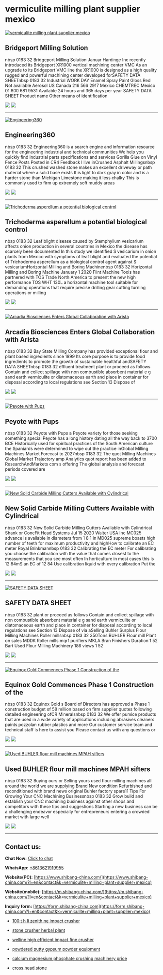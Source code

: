 # vermiculite milling plant supplier mexico

<a href="https://swt.shibang-china.com/?l=en&img&k=vermiculite+milling+plant+supplier+mexico" target="_blank">![vermiculite milling plant supplier mexico](http://static.shibang-china.com/all-800x300/382.jpg)</a>

## Bridgeport Milling Solution
nbsp 0183 32 Bridgeport Milling Solution Januar Hardinge Inc recently introduced its Bridgeport XR1000 vertical machining center VMC As an upgrade to its Bridgeport VMC line the XR1000 is designed as a high quality rugged and powerful machining center developed forSAFETY DATA SHEETnbsp 0183 32 Industrial WORK DAY Enamel Spray Paint Gloss Red Not available Aerosol US Canada 216 566 2917 Mexico CHEMTREC Mexico 01 800 681 9531 Available 24 hours and 365 days per year SAFETY DATA SHEET Product name Other means of identification


<a href="https://whatsapp.shibangsoft.com/WhatsApp.php" target="_blank" title="WhatsApp">![](http://static.shibang-china.com/icon/whatsapp.png)</a> <a href="https://swt.shibang-china.com/?l=en&icon&k=vermiculite+milling+plant+supplier+mexico" target="_blank">![](http://static.shibang-china.com/icon/chat-en.png)</a>

---

<a href="https://swt.shibang-china.com/?l=en&img&k=vermiculite+milling+plant+supplier+mexico" target="_blank">![Engineering360](http://static.shibang-china.com/all-800x300/948.jpg)</a>

## Engineering360
nbsp 0183 32 Engineering360 is a search engine and information resource for the engineering industrial and technical communities We help you quickly find industrial parts specifications and services Gorilla Glue on Vinyl Fence Posts Posted in CR4 Feedback I live inCrushed Asphalt Millingsnbsp 0183 32 This crushed washed stone makes an excellent driveway or path material where a solid base exists It is light to dark gray in color and is a harder stone than Michigan Limestone making it less chalky This is commonly used to firm up extremely soft muddy areas


<a href="https://whatsapp.shibangsoft.com/WhatsApp.php" target="_blank" title="WhatsApp">![](http://static.shibang-china.com/icon/whatsapp.png)</a> <a href="https://swt.shibang-china.com/?l=en&icon&k=vermiculite+milling+plant+supplier+mexico" target="_blank">![](http://static.shibang-china.com/icon/chat-en.png)</a>

---

<a href="https://swt.shibang-china.com/?l=en&img&k=vermiculite+milling+plant+supplier+mexico" target="_blank">![Trichoderma asperellum a potential biological control](http://static.shibang-china.com/all-800x300/398.jpg)</a>

## Trichoderma asperellum a potential biological control
nbsp 0183 32 Leaf blight disease caused by Stemphylium vesicarium affects onion production in several countries in Mexico the disease has scarcely been documented In this study we identified S vesicarium in onion plants from Mexico with symptoms of leaf blight and evaluated the potential of Trichoderma asperellum as a biological control agent against S vesicariumHorizontal Milling and Boring Machinenbsp 0183 32 Horizontal Milling and Boring Machine January 1 2020 Flint Machine Tools has partnered with TOS Trade North America to present the new high performance TOS WHT 130L a horizontal machine tool suitable for demanding operations that require precise drilling gear cutting turning operations or milling


<a href="https://whatsapp.shibangsoft.com/WhatsApp.php" target="_blank" title="WhatsApp">![](http://static.shibang-china.com/icon/whatsapp.png)</a> <a href="https://swt.shibang-china.com/?l=en&icon&k=vermiculite+milling+plant+supplier+mexico" target="_blank">![](http://static.shibang-china.com/icon/chat-en.png)</a>

---

<a href="https://swt.shibang-china.com/?l=en&img&k=vermiculite+milling+plant+supplier+mexico" target="_blank">![Arcadia Biosciences Enters Global Collaboration with Arista](http://static.shibang-china.com/all-800x300/5.jpg)</a>

## Arcadia Biosciences Enters Global Collaboration with Arista
nbsp 0183 32 Bay State Milling Company has provided exceptional flour and plant based ingredients since 1899 Its core purpose is to provide food ingredients to promote the growth of sustainable healthful andSAFETY DATA SHEETnbsp 0183 32 effluent treatment plant or proceed as follows Contain and collect spillage with non combustible absorbent material e g sand earth vermiculite or diatomaceous earth and place in container for disposal according to local regulations see Section 13 Dispose of


<a href="https://whatsapp.shibangsoft.com/WhatsApp.php" target="_blank" title="WhatsApp">![](http://static.shibang-china.com/icon/whatsapp.png)</a> <a href="https://swt.shibang-china.com/?l=en&icon&k=vermiculite+milling+plant+supplier+mexico" target="_blank">![](http://static.shibang-china.com/icon/chat-en.png)</a>

---

<a href="https://swt.shibang-china.com/?l=en&img&k=vermiculite+milling+plant+supplier+mexico" target="_blank">![Peyote with Pups](http://static.shibang-china.com/all-800x300/575.jpg)</a>

## Peyote with Pups
nbsp 0183 32 Peyote with Pups a Peyote variety for those seeking something special Peyote has a long history dating all the way back to 3700 BCE Historically used for spiritual practices of the South American culture the Spaniards were determined to wipe out the practice inGlobal Milling Machines Market Forecast to 2027nbsp 0183 32 The quot Milling Machines Global Market Trajectory amp Analytics quot report has been added to ResearchAndMarkets com s offering The global analysis and forecast periods covered are


<a href="https://whatsapp.shibangsoft.com/WhatsApp.php" target="_blank" title="WhatsApp">![](http://static.shibang-china.com/icon/whatsapp.png)</a> <a href="https://swt.shibang-china.com/?l=en&icon&k=vermiculite+milling+plant+supplier+mexico" target="_blank">![](http://static.shibang-china.com/icon/chat-en.png)</a>

---

<a href="https://swt.shibang-china.com/?l=en&img&k=vermiculite+milling+plant+supplier+mexico" target="_blank">![New Solid Carbide Milling Cutters Available with Cylindrical](http://static.shibang-china.com/all-800x300/994.jpg)</a>

## New Solid Carbide Milling Cutters Available with Cylindrical
nbsp 0183 32 New Solid Carbide Milling Cutters Available with Cylindrical Shank or ConeFit Head Systems Jul 15 2020 Walter USA Inc MC025 advance is available in diameters from 1 8 1 in MD025 supreme boasts high number of teeth for maximum productivity and highHow to calibrate an EC meter Royal Brinkmannbsp 0183 32 Calibrating the EC meter For calibrating you choose the calibration with the value that comes closest to the measurements that you see most often In horticulture in most cases this is 12 84mS an EC of 12 84 Use calibration liquid with every calibration Put the


<a href="https://whatsapp.shibangsoft.com/WhatsApp.php" target="_blank" title="WhatsApp">![](http://static.shibang-china.com/icon/whatsapp.png)</a> <a href="https://swt.shibang-china.com/?l=en&icon&k=vermiculite+milling+plant+supplier+mexico" target="_blank">![](http://static.shibang-china.com/icon/chat-en.png)</a>

---

<a href="https://swt.shibang-china.com/?l=en&img&k=vermiculite+milling+plant+supplier+mexico" target="_blank">![SAFETY DATA SHEET](http://static.shibang-china.com/all-800x300/832.jpg)</a>

## SAFETY DATA SHEET
nbsp 0183 32 plant or proceed as follows Contain and collect spillage with non combustible absorbent material e g sand earth vermiculite or diatomaceous earth and place in container for disposal according to local regulations see Section 13 Dispose of via aSelling Buhler Surplus Flour Milling Machines Roller millsnbsp 0183 32 350Tons BUHLER Flour mill Plant on sales MDDK Roller mills mqrf purifiers MKLA Bran Finishers Duration 1 52 Bart Used Flour Milling Machinery 186 views 1 52


<a href="https://whatsapp.shibangsoft.com/WhatsApp.php" target="_blank" title="WhatsApp">![](http://static.shibang-china.com/icon/whatsapp.png)</a> <a href="https://swt.shibang-china.com/?l=en&icon&k=vermiculite+milling+plant+supplier+mexico" target="_blank">![](http://static.shibang-china.com/icon/chat-en.png)</a>

---

<a href="https://swt.shibang-china.com/?l=en&img&k=vermiculite+milling+plant+supplier+mexico" target="_blank">![Equinox Gold Commences Phase 1 Construction of the](http://static.shibang-china.com/all-800x300/322.jpg)</a>

## Equinox Gold Commences Phase 1 Construction of the
nbsp 0183 32 Equinox Gold s Board of Directors has approved a Phase 1 construction budget of 58 million based on firm supplier quotes following detailed engineering ofCR Mineralsnbsp 0183 32 We offer pumice products that are used in a wide variety of applications including abrasives cleaners paints pozzolan rubber plastics and more Our customer service team and technical staff is here to assist you Please contact us with any questions or


<a href="https://whatsapp.shibangsoft.com/WhatsApp.php" target="_blank" title="WhatsApp">![](http://static.shibang-china.com/icon/whatsapp.png)</a> <a href="https://swt.shibang-china.com/?l=en&icon&k=vermiculite+milling+plant+supplier+mexico" target="_blank">![](http://static.shibang-china.com/icon/chat-en.png)</a>

---

<a href="https://swt.shibang-china.com/?l=en&img&k=vermiculite+milling+plant+supplier+mexico" target="_blank">![Used BUHLER flour mill machines MPAH sifters](http://static.shibang-china.com/all-800x300/143.jpg)</a>

## Used BUHLER flour mill machines MPAH sifters
nbsp 0183 32 Buying ours or Selling yours used flour milling machines all around the world we are supplying Brand New condition Refurbished and reconditioned with brand news original Buhler factory spare11 Tips For Growing Your CNC Machining Businessnbsp 0183 32 Grow build and establish your CNC machining business against other shops and competitors with these tips and suggestions Starting a new business can be a challenging endeavor especially for entrepreneurs entering a crowded market with large well


<a href="https://whatsapp.shibangsoft.com/WhatsApp.php" target="_blank" title="WhatsApp">![](http://static.shibang-china.com/icon/whatsapp.png)</a> <a href="https://swt.shibang-china.com/?l=en&icon&k=vermiculite+milling+plant+supplier+mexico" target="_blank">![](http://static.shibang-china.com/icon/chat-en.png)</a>

---
## Contact us:

**Chat Now:** [Click to chat](https://swt.shibang-china.com?l=en&contact&k=vermiculite+milling+plant+supplier+mexico)

**WhatsApp:**  [+8613621919955](https://whatsapp.shibangsoft.com/WhatsApp.php)

**Website(PC):** [https://www.shibang-china.com/](https://www.shibang-china.com/?l=en&contact&k=vermiculite+milling+plant+supplier+mexico)

**Website(mobile):** [https://m.shibang-china.com/](https://m.shibang-china.com/?l=en&contact&k=vermiculite+milling+plant+supplier+mexico)

**Inquiry form:** [https://form.shibang-china.com](https://form.shibang-china.com?l=en&contact&k=vermiculite+milling+plant+supplier+mexico)

* [100 t h li zenith ne impact crusher](../169/100%20t%20h%20li%20zenith%20ne%20impact%20crusher.md)

* [stone crusher herbal plant](../166/stone%20crusher%20herbal%20plant.md)

* [welline high efficient impact fine crusher](../166/welline%20high%20efficient%20impact%20fine%20crusher.md)

* [powdered putty gypsum powder equipment](../165/powdered%20putty%20gypsum%20powder%20equipment.md)

* [calcium magnesium phosphate crushing machinery price](../165/calcium%20magnesium%20phosphate%20crushing%20machinery%20price.md)

* [cross head stone](../162/cross%20head%20stone.md)